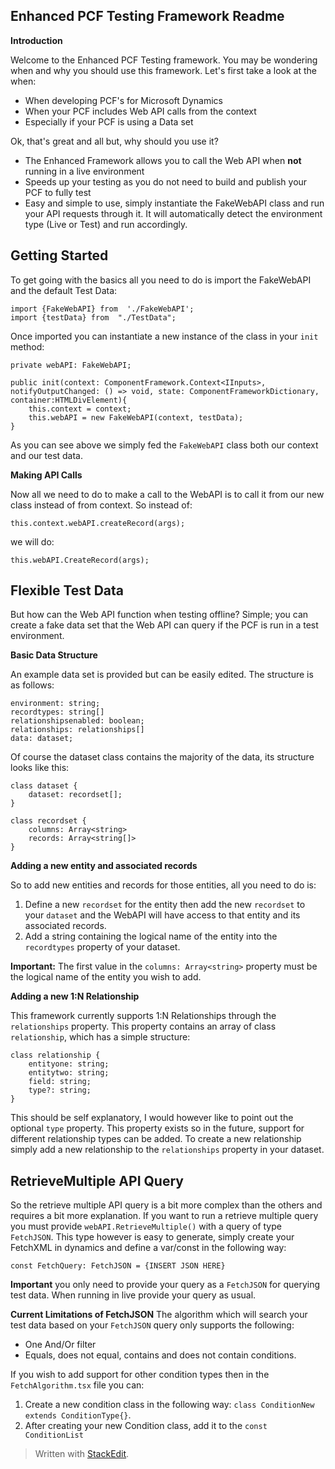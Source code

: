 ﻿## Enhanced PCF Testing Framework Readme

**Introduction**

Welcome to the Enhanced PCF Testing framework. You may be wondering when and why you should use this framework. Let's first take a look at the when:

 - When developing PCF's for Microsoft Dynamics
 - When your PCF includes Web API calls from the context
 - Especially if your PCF is using a Data set

Ok, that's great and all but, why should you use it?

 - The Enhanced Framework allows you to call the Web API when **not** running in a live environment
 - Speeds up your testing as you do not need to build and publish your PCF to fully test
 - Easy and simple to use, simply instantiate the FakeWebAPI class and run your API requests through it. It will automatically detect the environment type (Live or Test) and run accordingly.

## Getting Started

To get going with the basics all you need to do is import the FakeWebAPI and the default Test Data:

    import {FakeWebAPI} from  './FakeWebAPI';
    import {testData} from  "./TestData";
Once imported you can instantiate a new instance of the class in your `init` method:

    private webAPI: FakeWebAPI;
	
	public init(context: ComponentFramework.Context<IInputs>, notifyOutputChanged: () => void, state: ComponentFrameworkDictionary, container:HTMLDivElement){
		this.context = context;
		this.webAPI = new FakeWebAPI(context, testData);
	}

 As you can see above we simply fed the `FakeWebAPI` class both our context and our test data.

**Making API Calls**

Now all we need to do to make a call to the WebAPI is to call it from our new class instead of from context. So instead of:

    this.context.webAPI.createRecord(args);

we will do:

    this.webAPI.CreateRecord(args);

## Flexible Test Data

But how can the Web API function when testing offline? Simple; you can create a fake data set that the Web API can query if the PCF is run in a test environment.

**Basic Data Structure**

An example data set is provided  but can be easily edited. The structure is as follows:

    environment: string;
    recordtypes: string[]
    relationshipsenabled: boolean;
    relationships: relationships[]
    data: dataset;

Of course the dataset class contains the majority of the data, its structure looks like this:

    class dataset {
	    dataset: recordset[];
	}
	
	class recordset {
		columns: Array<string>
		records: Array<string[]>
	}

**Adding a new entity and associated records**

So to add new entities and records for those entities, all you need to do is:

 1. Define a new `recordset` for the entity then add the new `recordset` to your `dataset` and the WebAPI will have access to that entity and its associated records.
 2. Add a string containing the logical name of the entity into the `recordtypes` property of your dataset.

**Important:** The first value in the `columns: Array<string>` property must be the logical name of the entity you wish to add.

**Adding a new 1:N Relationship**

This framework currently supports 1:N Relationships through the `relationships` property. This property contains an array of class `relationship`, which has a simple structure:

    class relationship {
		entityone: string;
		entitytwo: string;
		field: string;
		type?: string;
	}
This should be self explanatory, I would however like to point out the optional `type` property. This property exists so in the future, support for different relationship types can be added. To create a new relationship simply add a new relationship to the `relationships` property in your dataset.


## RetrieveMultiple API Query

So the retrieve multiple API query is a bit more complex than the others and requires a bit more explanation. If you want to run a retrieve multiple query you must provide `webAPI.RetrieveMultiple()` with a query of type `FetchJSON`. This type however is easy to generate, simply create your FetchXML in dynamics and define a var/const in the following way:

    const FetchQuery: FetchJSON = {INSERT JSON HERE}

**Important** you only need to provide your query as a `FetchJSON` for querying test data. When running in live provide your query as usual.

**Current Limitations of FetchJSON**
The algorithm which will search your test data based on your `FetchJSON` query only supports the following:

 - One And/Or filter
 - Equals, does not equal, contains and does not contain conditions.

If you wish to add support for other condition types then in the `FetchAlgorithm.tsx` file you can:

 1. Create a new condition class in the following way: `class ConditionNew extends ConditionType{}`.
 2. After creating your new Condition class, add it to the `const ConditionList`

> Written with [StackEdit](https://stackedit.io/).
